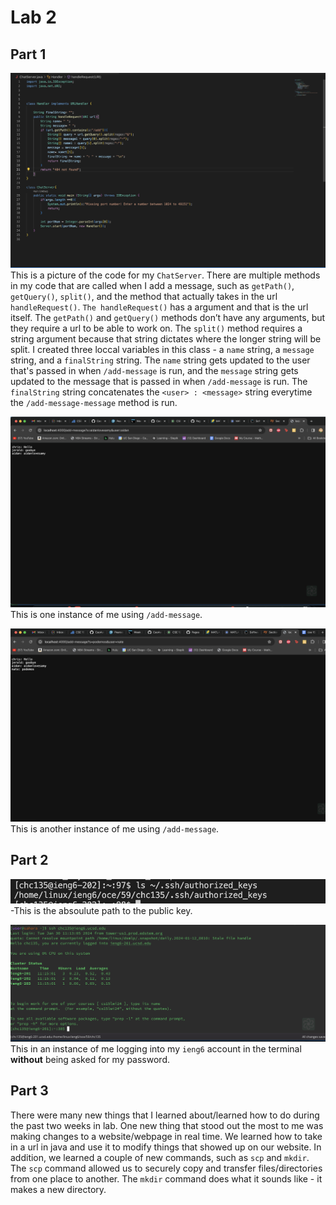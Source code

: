 # **Lab 2** 
## **Part 1**
![Image](chatServer.png)
This is a picture of the code for my `ChatServer`. There are multiple methods in my code that are called when I add a message, such as `getPath()`, `getQuery()`, `split()`, and the method that actually takes in the url `handleRequest()`. `The handleRequest()` has a argument and that is the url itself. The `getPath()` and `getQuery()` methods don’t have any arguments, but they require a url to be able to work on. The `split()` method requires a string argument because that string dictates where the longer string will be split. I created three loccal variables in this class - a `name` string, a `message` string, and a `finalString` string. The `name` string gets updated to the user that's passed in when `/add-message` is run, and the `message` string gets updated to the message that is passed in when `/add-message` is run. The `finalString` string concatenates the `<user> : <message>` string everytime the `/add-message-message` method is run.

![Image](add1.png)
This is one instance of me using `/add-message`.

![Image](add2.png)
This is another instance of me using `/add-message`.


## **Part 2**
![Image](abspath.png)
-This is the absoulute path to the public key.

![Image](loginnopass.png)
This in an instance of me logging into my `ieng6` account in the terminal **without** being asked for my password.

## **Part 3**
There were many new things that I learned about/learned how to do during the past two weeks in lab. One new thing that stood out the most to me was making changes to a website/webpage in real time. We learned how to take in a url in java and use it to modify things that showed up on our website. In addition, we learned a couple of new commands, such as `scp` and `mkdir`. The `scp` command allowed us to securely copy and transfer files/directories from one place to another. The `mkdir` command does what it sounds like - it makes a new directory.
